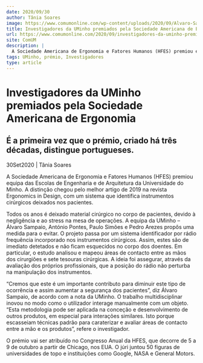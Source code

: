 ```yaml
---
date: 2020/09/30
author: Tânia Soares
image: https://www.comumonline.com/wp-content/uploads/2020/09/Alvaro-Sampaio-Paulo-Simoes-Pedro-Arezes-e-Antonio-Pontes-1500x986.jpg
title: Investigadores da UMinho premiados pela Sociedade Americana de Ergonomia
url: https://www.comumonline.com/2020/09/investigadores-da-uminho-premiados-pela-sociedade-americana-de-ergonomia/
site: ComUM
description: |
  A Sociedade Americana de Ergonomia e Fatores Humanos (HFES) premiou equipa das Escolas de Engenharia e de Arquitetura da UMinho.
tags: UMinho, prémio, Investigadores
type: article
---
```



# Investigadores da UMinho premiados pela Sociedade Americana de Ergonomia

## É a primeira vez que o prémio, criado há três décadas, distingue portugueses.

30Set2020 | Tânia Soares

A Sociedade Americana de Ergonomia e Fatores Humanos (HFES) premiou equipa das Escolas de Engenharia e de Arquitetura da Universidade do Minho. A distinção chegou pelo melhor artigo de 2019 na revista Ergonomics in Design, com um sistema que identifica instrumentos cirúrgicos deixados nos pacientes.

Todos os anos é deixado material cirúrgico no corpo de pacientes, devido à negligência e ao stress na mesa de operações. A equipa da UMinho – Álvaro Sampaio, António Pontes, Paulo Simões e Pedro Arezes propôs uma medida para o evitar. O projeto passa por um sistema identificador por rádio frequência incorporado nos instrumentos cirúrgicos. Assim, estes são de imediato detetados e não ficam esquecidos no corpo dos doentes. Em particular, o estudo analisou e mapeou áreas de contacto entre as mãos dos cirurgiões e sete tesouras cirúrgicas. A ideia foi assegurar, através da avaliação dos próprios profissionais, que a posição do rádio não perturba na manipulação dos instrumentos.

“Cremos que este é um importante contributo para diminuir este tipo de ocorrência e assim aumentar a segurança dos pacientes”, diz Álvaro Sampaio, de acordo com a nota da UMinho. O trabalho multidisciplinar inovou no modo como o utilizador interage manualmente com um objeto. “Esta metodologia pode ser aplicada na conceção e desenvolvimento de outros produtos, em especial para interações similares. Isto porque escasseiam técnicas padrão para caraterizar e avaliar áreas de contacto entre a mão e os produtos”, refere o investigador.

O prémio vai ser atribuído no Congresso Anual da HFES, que decorre de 5 a 9 de outubro a partir de Chicago, nos EUA. O júri juntou 50 figuras de universidades de topo e instituições como Google, NASA e General Motors.
